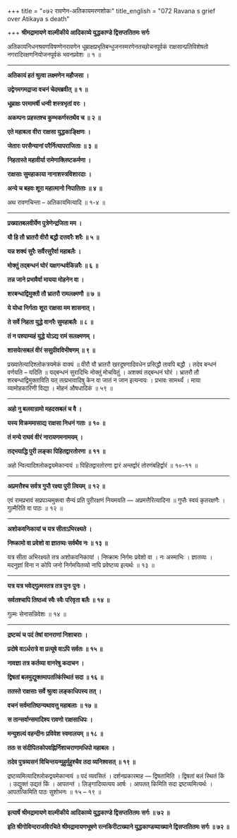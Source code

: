 +++
title = "०७२ रावणेन-अतिकायमरणशोकः"
title_english = "072 Ravana s grief over Atikaya s death"

+++
**श्रीमद्रामायणे वाल्मीकीये आदिकाव्ये युद्धकाण्डे द्विसप्ततितमः सर्गः**

अतिकायनिधनश्रवणविषण्णेनरावणेन धूम्राक्षप्रभृतिबन्धुजनस्मरणेनतच्छोचनपूर्वकं राक्षसान्प्रतिविशेषतो नगरादिरक्षणनियोजनपूर्वकं भवनप्रवेशः ॥ १ ॥

****

**अतिकायं हतं श्रुत्वा लक्ष्मणेन महौजसा ।**

**उद्वेगमगमद्राजा वचनं चेदमब्रवीत् ॥ १ ॥**

**धूम्राक्षः परमामर्षी धन्वी शस्त्रभृतां वरः ।**

**अकम्पनः प्रहस्तश्च कुम्भकर्णस्तथैव च ॥ २ ॥**

**एते महाबला वीरा राक्षसा युद्धकाङ्क्षिणः ।**

**जेतारः परसैन्यानां परैर्नित्यापराजिताः ॥ ३ ॥**

**निहतास्ते महावीर्या रामेणाक्लिष्टकर्मणा ।**

**राक्षसाः सुमहाकाया नानाशस्त्रविशारदाः ।**

**अन्ये च बहवः शूरा महात्मानो निपातिताः ॥ ४ ॥**

अथ रावणचिन्ता – अतिकायमित्यादि ॥ १-४ ॥

****

**प्रख्यातबलवीर्येण पुत्रेणेन्द्रजिता मम ।**

**यौ हि तौ भ्रातरौ वीरौ बद्धौ दत्तवरैः शरैः ॥ ५ ॥**

**यन्न शक्यं सुरैः सर्वैरसुरैर्वा महाबलैः ।**

**मोक्तुं तद्बन्धनं घोरं यक्षगन्धर्वकिन्नरैः ॥ ६ ॥**

**तन्न जाने प्रभावैर्वा मायया मोहनेन वा ।**

**शरबन्धाद्विमुक्तौ तौ भ्रातरौ रामलक्ष्मणौ ॥ ७ ॥**

**ये योधा निर्गताः शूरा राक्षसा मम शासनात् ।**

**ते सर्वे निहता युद्धे वानरैः सुमहाबलैः ॥ ८ ॥**

**तं न पश्याम्यहं युद्धे योऽद्य रामं सलक्ष्मणम् ।**

**शासयेत्सबलं वीरं ससुग्रीवविभीषणम् ॥ ९ ॥**

प्रख्यातेत्यादिश्लोकत्रयमेकं वाक्यं ॥ वीरौ यौ भ्रातरौ खरदूषणादिवधेन प्रसिद्धौ तावपि बद्धौ । तदेव बन्धनं वर्णयति – यदिति ॥ यद्बन्धनं सुरादिभिः मोक्तुं मोचयितुं । अशक्यं तद्बन्धनं घोरं । भ्रातरौ तौ शरबन्धाद्विमुक्ताविति यत् तत्प्रभावादिषु केन वा जातं न जान इत्यन्वयः । प्रभावः सामर्थ्यं । माया व्यामोहकारिणी विद्या । मोहनं औषधादिकं ॥ ५९ ॥

****

**अहो नु बलवान्रामो महदस्रबलं च वै ।**

**यस्य विक्रममासाद्य राक्षसा निधनं गताः ॥ १० ॥**

**तं मन्ये राघवं वीरं नारायणमनामयम् ।**

**तद्भयाद्धि पुरी लङ्का पिहितद्वारतोरणा ॥ ११ ॥**

अहो न्वित्यादिश्लोकद्वयमेकान्वयं ॥ पिहितद्वारतोरणा द्वारं अन्तर्द्वारं तोरणंबहिर्द्वारं ॥ १०-११ ॥

****

**अप्रमत्तैश्च सर्वत्र गुप्तै रक्ष्या पुरी त्वियम् ॥ १२ ॥**

एवं रामप्रभावं सप्रपञ्चमुक्त्वा सैन्यं प्रति पुरीरक्षणं नियमयति — अप्रमत्तैरित्यादिना ॥ गुप्तैः स्वयं कृतरक्षणैः । गुल्मैरिति वा पाठः ॥ १२ ॥

****

**अशोकवनिकायां च यत्र सीताऽभिरक्ष्यते ।**

**निष्क्रामो वा प्रवेशो वा ज्ञातव्यः सर्वथैव नः ॥ १३ ॥**

यत्र सीता अभिरक्ष्यते तत्र अशोकवनिकायां । निष्क्रामः निर्गमः प्रवेशो वा । नः अस्माभिः । ज्ञातव्यः । मदनुज्ञां विना न कोपि जनो निर्गमयितव्यो नापि प्रवेष्टव्य इत्यर्थः ॥ १३ ॥

****

**यत्र यत्र भवेद्गुल्मस्तत्र तत्र पुनः पुनः ।**

**सर्वतश्चापि तिष्ठध्वं स्वैः स्वैः परिवृता बलैः ॥ १४ ॥**

गुल्मः सेनासन्निवेशः ॥ १४ ॥

****

**द्रष्टव्यं च पदं तेषां वानराणां निशाचराः ।**

**प्रदोषे वाऽर्धरात्रे वा प्रत्यूषे वाऽपि सर्वतः ॥ १५ ॥**

**नावज्ञा तत्र कर्तव्या वानरेषु कदाचन ।**

**द्विषतां बलमुद्युक्तमापतत्किंस्थितं सदा ॥ १६ ॥**

**ततस्ते राक्षसाः सर्वे श्रुत्वा लङ्काधिपस्य तत् ।**

**वचनं सर्वमातिष्ठन्यथावत्तु महाबलाः ॥ १७ ॥**

**स तान्सर्वान्समादिश्य रावणो राक्षसाधिपः ।**

**मन्युशल्यं वहन्दीनः प्रविवेश स्वमालयम् ॥ १८ ॥**

**ततः स संदीपितकोपवह्निर्निशाचराणामधिपो महाबलः ।**

**तदेव पुत्रव्यसनं विचिन्तयन्मुहुर्मुहुश्चैव तदा व्यनिश्वसत् ॥ १९ ॥**

द्रष्टव्यमित्यादिश्लोकद्वयमेकान्वयं ॥ पदं व्यवसितं । दर्शनप्रकारमाह — द्विषतामिति । द्विषतां बलं स्थितं किं । उद्युक्तं उद्यतं किं । आपतन्तं । लिङ्गादिव्यत्यय आर्षः । आपतत् किमिति सदा द्रष्टव्यमित्यर्थः । आपतत्किमिति पाठः सुशोभनः ॥ १५ – १९ ॥

****

**इत्यार्षे श्रीमद्रामायणे वाल्मीकीये आदिकाव्ये युद्धकाण्डे द्विसप्ततितमः सर्गः ॥ ७२ ॥**

**इति श्रीगोविन्दराजविरचिते श्रीमद्रामायणभूषणे रत्नकिरीटाख्याने युद्धकाण्डव्याख्याने द्विसप्ततितमः सर्गः ॥ ७२ ॥**
